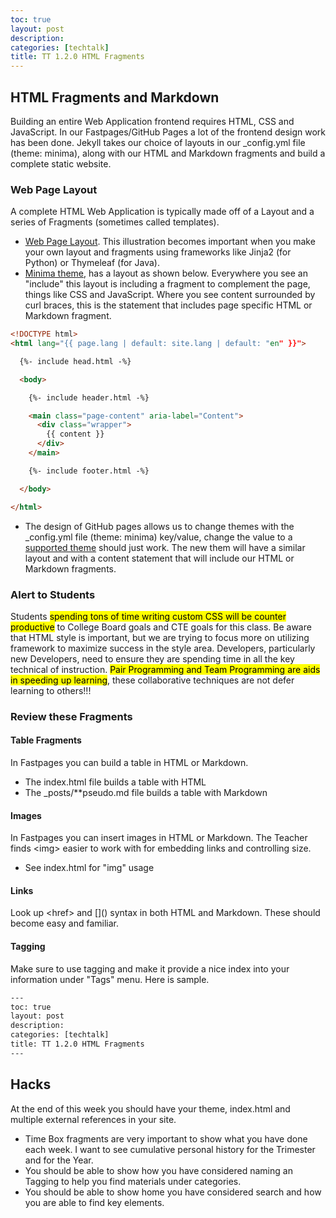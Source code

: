 ```yaml
---
toc: true
layout: post
description: 
categories: [techtalk]
title: TT 1.2.0 HTML Fragments
---
```


## HTML Fragments and Markdown
Building an entire Web Application frontend requires HTML, CSS and JavaScript.  In our Fastpages/GitHub Pages a lot of the frontend design work has been done.   Jekyll takes our choice of layouts in our _config.yml file (theme: minima), along with our HTML and Markdown fragments and build a complete static website.


### Web Page Layout
A complete HTML Web Application is typically made off of a Layout and a series of Fragments (sometimes called templates).  
- [Web Page Layout](https://padlet.com/jmortensen7/weblayout).  This illustration becomes important when you make your own layout and fragments using frameworks like Jinja2 (for Python)  or Thymeleaf (for Java).
- [Minima theme](https://github.com/jekyll/minima), has a layout as shown below.  Everywhere you see an "include" this layout is including a fragment to complement the page, things like CSS and JavaScript.  Where you see content surrounded by curl braces, this is the statement that includes page specific HTML or Markdown fragment.

```html
<!DOCTYPE html>
<html lang="{{ page.lang | default: site.lang | default: "en" }}">

  {%- include head.html -%}

  <body>

    {%- include header.html -%}

    <main class="page-content" aria-label="Content">
      <div class="wrapper">
        {{ content }}
      </div>
    </main>

    {%- include footer.html -%}

  </body>

</html>
```
- The design of GitHub pages allows us to change themes with the _config.yml file (theme: minima) key/value, change the value to  a [supported theme](https://pages.github.com/themes/) should just work.  The new them will have a similar layout and with a content statement that will include our HTML or Markdown fragments.

### Alert to Students
Students <mark>spending tons of time writing custom CSS will be counter productive</mark> to College Board goals and CTE goals for this class.  Be aware that HTML style is important, but we are trying to focus more on utilizing framework to maximize success in the style area.   Developers, particularly new Developers, need to ensure they are spending time in all the key technical of instruction.  <mark>Pair Programming and Team Programming are aids in speeding up learning</mark>, these collaborative techniques are not defer learning to others!!!

### Review these Fragments
#### Table Fragments
In Fastpages you can build a table in HTML or Markdown.  
- The index.html file builds a table with HTML
- The _posts/**pseudo.md file builds a table with Markdown

#### Images
In Fastpages you can insert images in HTML or Markdown.  The Teacher finds \<img\> easier to work with for embedding links and controlling size.
- See index.html for "img" usage

#### Links
Look up \<href\> and \[\]\(\) syntax in both HTML and Markdown.  These should become easy and familiar.

#### Tagging
Make sure to use tagging and make it provide a nice index into your information under "Tags" menu.  Here is sample.
```html
---
toc: true
layout: post
description: 
categories: [techtalk]
title: TT 1.2.0 HTML Fragments
---
```

## Hacks
At the end of this week you should have your theme, index.html and multiple external references in your site.  
- Time Box fragments are very important to show what you have done each week.  I want to see cumulative personal history for the Trimester and for the Year.
- You should be able to show how you have considered naming an Tagging to help you find materials under categories.
- You should be able to show home you have considered search and how you are able to find key elements.